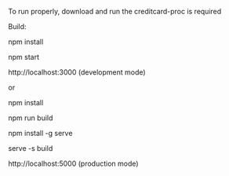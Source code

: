 To run properly, download and run the creditcard-proc is required

Build:

npm install

npm start 

http://localhost:3000 (development mode)


or 

npm install

npm run build

npm install -g serve

serve -s build

http://localhost:5000 (production mode)
